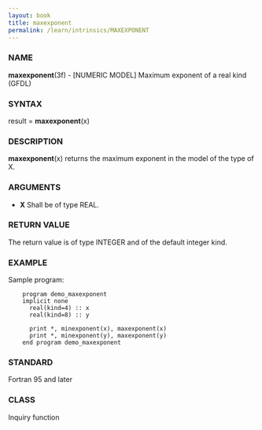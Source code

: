 ```yaml
---
layout: book
title: maxexponent
permalink: /learn/intrinsics/MAXEXPONENT
---
```

### NAME

__maxexponent__(3f) - \[NUMERIC MODEL\] Maximum exponent of a real kind
(GFDL)

### SYNTAX

result = __maxexponent__(x)

### DESCRIPTION

__maxexponent__(x) returns the maximum exponent in the model of the type
of X.

### ARGUMENTS

  - __X__
    Shall be of type REAL.

### RETURN VALUE

The return value is of type INTEGER and of the default integer kind.

### EXAMPLE

Sample program:

```
    program demo_maxexponent
    implicit none
      real(kind=4) :: x
      real(kind=8) :: y

      print *, minexponent(x), maxexponent(x)
      print *, minexponent(y), maxexponent(y)
    end program demo_maxexponent
```

### STANDARD

Fortran 95 and later

### CLASS

Inquiry function

